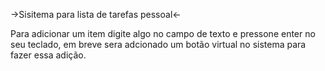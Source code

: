 ->Sisitema para lista de tarefas pessoal<-

Para adicionar um item digite algo no campo de texto e pressone enter no seu teclado, em breve sera adcionado um botão virtual no sistema para fazer essa adição.